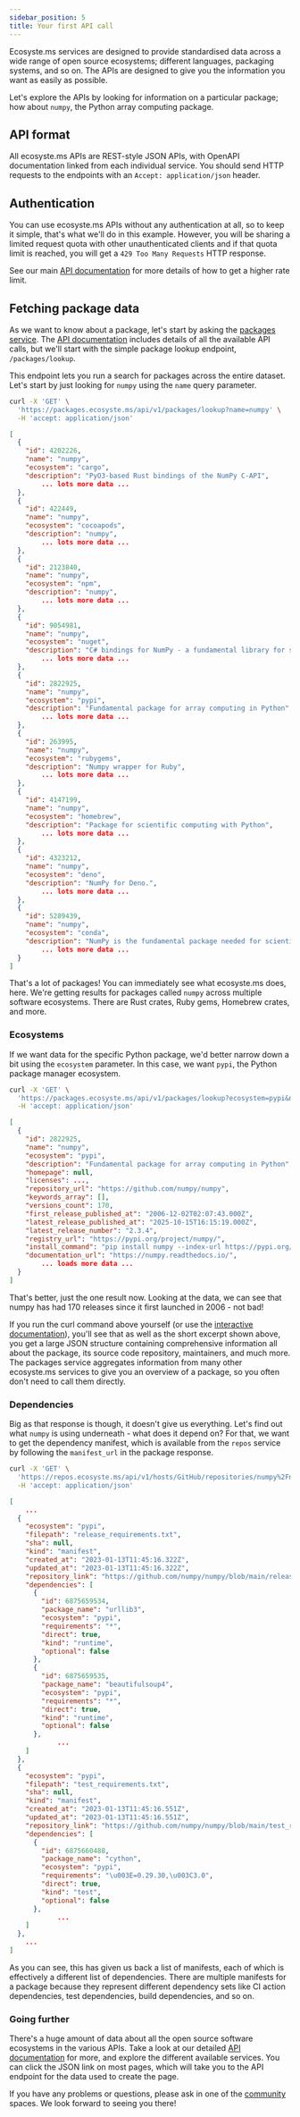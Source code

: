 ```yaml
---
sidebar_position: 5
title: Your first API call
---
```


Ecosyste.ms services are designed to provide standardised data across a wide range of open source ecosystems; different languages, packaging systems, and so on. The APIs are designed to give you the information you want as easily as possible.

Let's explore the APIs by looking for information on a particular package; how about `numpy`, the Python array computing package.

## API format

All ecosyste.ms APIs are REST-style JSON APIs, with OpenAPI documentation linked from each individual service. You should send HTTP requests to the endpoints with an `Accept: application/json` header.

## Authentication

You can use ecosyste.ms APIs without any authentication at all, so to keep it simple, that's what we'll do in this example. However, you will be sharing a limited request quota with other unauthenticated clients and if that quota limit is reached, you will get a `429 Too Many Requests` HTTP response.

See our main [API documentation](https://ecosyste.ms/api) for more details of how to get a higher rate limit.

## Fetching package data

As we want to know about a package, let's start by asking the [packages service](https://packages.ecosyste.ms). The [API documentation](https://packages.ecosyste.ms/docs/index.html) includes details of all the available API calls, but we'll start with the simple package lookup endpoint, `/packages/lookup`.

This endpoint lets you run a search for packages across the entire dataset. Let's start by just looking for `numpy` using the `name` query parameter.

```bash
curl -X 'GET' \
  'https://packages.ecosyste.ms/api/v1/packages/lookup?name=numpy' \
  -H 'accept: application/json'
```

```json
[
  {
    "id": 4202226,
    "name": "numpy",
    "ecosystem": "cargo",
    "description": "PyO3-based Rust bindings of the NumPy C-API",
		... lots more data ...
  },
  {
    "id": 422449,
    "name": "numpy",
    "ecosystem": "cocoapods",
    "description": "numpy",
		... lots more data ...
  },
  {
    "id": 2123840,
    "name": "numpy",
    "ecosystem": "npm",
    "description": "numpy",
		... lots more data ...
  },
  {
    "id": 9054981,
    "name": "numpy",
    "ecosystem": "nuget",
    "description": "C# bindings for NumPy - a fundamental library for scientific computing, machine learning and AI. Does not require a local Python installation!",
		... lots more data ...
  },
  {
    "id": 2822925,
    "name": "numpy",
    "ecosystem": "pypi",
    "description": "Fundamental package for array computing in Python",
		... lots more data ...
  },
  {
    "id": 263995,
    "name": "numpy",
    "ecosystem": "rubygems",
    "description": "Numpy wrapper for Ruby",
		... lots more data ...
  },
  {
    "id": 4147199,
    "name": "numpy",
    "ecosystem": "homebrew",
    "description": "Package for scientific computing with Python",
		... lots more data ...
  },
  {
    "id": 4323212,
    "name": "numpy",
    "ecosystem": "deno",
    "description": "NumPy for Deno.",
		... lots more data ...
  },
  {
    "id": 5289439,
    "name": "numpy",
    "ecosystem": "conda",
    "description": "NumPy is the fundamental package needed for scientific computing with Python.",
		... lots more data ...
  }
]
```

That's a lot of packages! You can immediately see what ecosyste.ms does, here. We're getting results for packages called `numpy` across multiple software ecosystems. There are Rust crates, Ruby gems, Homebrew crates, and more.

### Ecosystems

If we want data for the specific Python package, we'd better narrow down a bit using the `ecosystem` parameter. In this case, we want `pypi`, the Python package manager ecosystem.

```bash
curl -X 'GET' \
  'https://packages.ecosyste.ms/api/v1/packages/lookup?ecosystem=pypi&name=numpy' \
  -H 'accept: application/json'
```

```json
[
  {
    "id": 2822925,
    "name": "numpy",
    "ecosystem": "pypi",
    "description": "Fundamental package for array computing in Python",
    "homepage": null,
    "licenses": ...,
    "repository_url": "https://github.com/numpy/numpy",
    "keywords_array": [],
    "versions_count": 170,
    "first_release_published_at": "2006-12-02T02:07:43.000Z",
    "latest_release_published_at": "2025-10-15T16:15:19.000Z",
    "latest_release_number": "2.3.4",
    "registry_url": "https://pypi.org/project/numpy/",
    "install_command": "pip install numpy --index-url https://pypi.org/simple",
    "documentation_url": "https://numpy.readthedocs.io/",
		... loads more data ...
  }
]
```

That's better, just the one result now. Looking at the data, we can see that numpy has had 170 releases since it first launched in 2006 - not bad!

If you run the curl command above yourself (or use the [interactive documentation](https://packages.ecosyste.ms/docs/index.html)), you'll see that as well as the short excerpt shown above, you get a large JSON structure containing comprehensive information all about the package, its source code repository, maintainers, and much more. The packages service aggregates information from many other ecosyste.ms services to give you an overview of a package, so you often don't need to call them directly.

### Dependencies

Big as that response is though, it doesn't give us everything. Let's find out what `numpy` is using underneath - what does it depend on? For that, we want to get the dependency manifest, which is available from the `repos` service by following the `manifest_url` in the package response.

```bash
curl -X 'GET' \
  'https://repos.ecosyste.ms/api/v1/hosts/GitHub/repositories/numpy%2Fnumpy/manifests' \
  -H 'accept: application/json'
```

```json
[
	...
  {
    "ecosystem": "pypi",
    "filepath": "release_requirements.txt",
    "sha": null,
    "kind": "manifest",
    "created_at": "2023-01-13T11:45:16.322Z",
    "updated_at": "2023-01-13T11:45:16.322Z",
    "repository_link": "https://github.com/numpy/numpy/blob/main/release_requirements.txt",
    "dependencies": [
      {
        "id": 6875659534,
        "package_name": "urllib3",
        "ecosystem": "pypi",
        "requirements": "*",
        "direct": true,
        "kind": "runtime",
        "optional": false
      },
      {
        "id": 6875659535,
        "package_name": "beautifulsoup4",
        "ecosystem": "pypi",
        "requirements": "*",
        "direct": true,
        "kind": "runtime",
        "optional": false
      },
			...
    ]
  },
  {
    "ecosystem": "pypi",
    "filepath": "test_requirements.txt",
    "sha": null,
    "kind": "manifest",
    "created_at": "2023-01-13T11:45:16.551Z",
    "updated_at": "2023-01-13T11:45:16.551Z",
    "repository_link": "https://github.com/numpy/numpy/blob/main/test_requirements.txt",
    "dependencies": [
      {
        "id": 6875660488,
        "package_name": "cython",
        "ecosystem": "pypi",
        "requirements": "\u003E=0.29.30,\u003C3.0",
        "direct": true,
        "kind": "test",
        "optional": false
      },
			...
    ]
  },
	...
]
```

As you can see, this has given us back a list of manifests, each of which is effectively a different list of dependencies. There are multiple manifests for a package because they represent different dependency sets like CI action dependencies, test dependencies, build dependencies, and so on.

### Going further

There's a huge amount of data about all the open source software ecosystems in the various APIs. Take a look at our detailed [API documentation](https://ecosyste.ms/api) for more, and explore the different available services. You can click the JSON link on most pages, which will take you to the API endpoint for the data used to create the page.

If you have any problems or questions, please ask in one of the [community](https://docs.ecosyste.ms/docs/about/community) spaces. We look forward to seeing you there!
